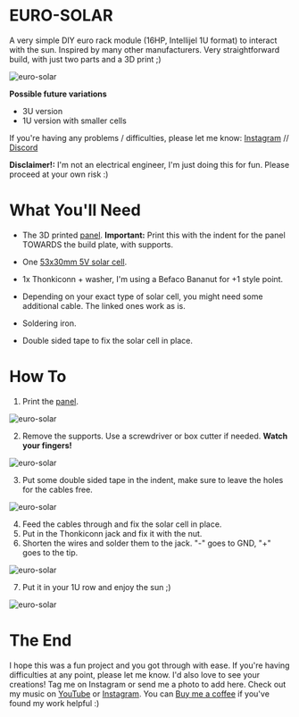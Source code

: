 # EURO-SOLAR

A very simple DIY euro rack module (16HP, Intellijel 1U format) to interact with the sun. Inspired by many other manufacturers. 
Very straightforward build, with just two parts and a 3D print ;)

![euro-solar](images/230619_FG_EuroSolar_IMG2.jpg)

**Possible future variations**
- 3U version
- 1U version with smaller cells

If you're having any problems / difficulties, please let me know:
[Instagram](http://instagram.com/finnglink/) // [Discord](http://discordapp.com/users/finnglink)

**Disclaimer!:**
I'm not an electrical engineer, I'm just doing this for fun. Please proceed at your own risk :)

# What You'll Need

- The 3D printed [panel](230619_FG_Euro-Solar.stl). **Important:** Print this with the indent for the panel TOWARDS the build plate, with supports. 
- One [53x30mm 5V solar cell](https://www.amazon.de/dp/B09YH5SFQC?psc=1&ref=ppx_yo2ov_dt_b_product_details). 
- 1x Thonkiconn + washer, I'm using a Befaco Bananut for +1 style point.
- Depending on your exact type of solar cell, you might need some additional cable. The linked ones work as is.

- Soldering iron.
- Double sided tape to fix the solar cell in place.

# How To

1. Print the [panel](230619_FG_Euro-Solar.stl).

![euro-solar](images/230619_FG_EuroSolar_IMG1.jpg)

2. Remove the supports. Use a screwdriver or box cutter if needed. **Watch your fingers!**

![euro-solar](images/230619_FG_EuroSolar_IMG3.jpg)

3. Put some double sided tape in the indent, make sure to leave the holes for the cables free.

![euro-solar](images/230619_FG_EuroSolar_IMG4.jpg)

4. Feed the cables through and fix the solar cell in place.
5. Put in the Thonkiconn jack and fix it with the nut.
6. Shorten the wires and solder them to the jack. "-" goes to GND, "+" goes to the tip.

![euro-solar](images/230619_FG_EuroSolar_IMG5.jpg)

7. Put it in your 1U row and enjoy the sun ;)

![euro-solar](images/230619_FG_EuroSolar_IMG6.jpg)


# The End
I hope this was a fun project and you got through with ease. If you're having difficulties at any point, please let me know.
I'd also love to see your creations! Tag me on Instagram or send me a photo to add here.
Check out my music on [YouTube](https://www.youtube.com/finnglink) or [Instagram](https://www.instagram.com/glnnk_music).
You can [Buy me a coffee](https://www.paypal.com/paypalme/finnglink) if you've found my work helpful :)
